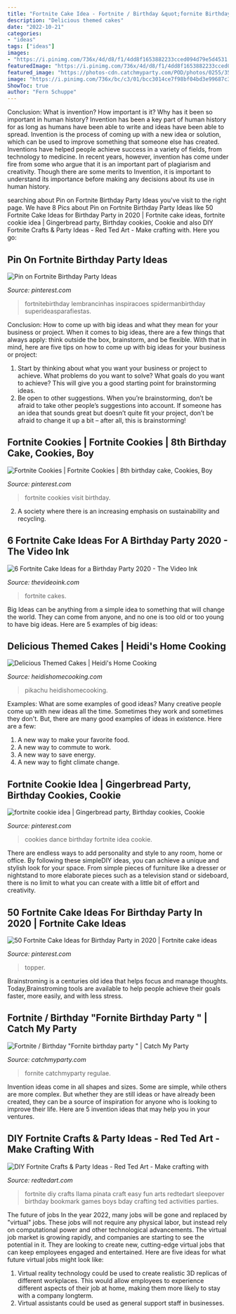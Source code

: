```yaml
---
title: "Fortnite Cake Idea - Fortnite / Birthday &quot;fornite Birthday Party &quot;"
description: "Delicious themed cakes"
date: "2022-10-21"
categories:
- "ideas"
tags: ["ideas"]
images:
- "https://i.pinimg.com/736x/4d/d8/f1/4dd8f1653882233cced094d79e5d4531.jpg"
featuredImage: "https://i.pinimg.com/736x/4d/d8/f1/4dd8f1653882233cced094d79e5d4531.jpg"
featured_image: "https://photos-cdn.catchmyparty.com/POD/photos/0255/3507/5051b45d-4e15-4f26-a62a-c6e3661bf42a.jpeg"
image: "https://i.pinimg.com/736x/bc/c3/01/bcc3014ce7f98bf04bd3e99687c32d98.jpg"
ShowToc: true
author: "Fern Schuppe"
---
```



Conclusion: What is invention? How important is it? Why has it been so important in human history?
Invention has been a key part of human history for as long as humans have been able to write and ideas have been able to spread. Invention is the process of coming up with a new idea or solution, which can be used to improve something that someone else has created. Inventions have helped people achieve success in a variety of fields, from technology to medicine. In recent years, however, invention has come under fire from some who argue that it is an important part of plagiarism and creativity. Though there are some merits to Invention, it is important to understand its importance before making any decisions about its use in human history.

	

		
searching about Pin on Fortnite Birthday Party Ideas you've visit to the right page. We have 8 Pics about Pin on Fortnite Birthday Party Ideas like 50 Fortnite Cake Ideas for Birthday Party in 2020 | Fortnite cake ideas, fortnite cookie idea | Gingerbread party, Birthday cookies, Cookie and also DIY Fortnite Crafts &amp; Party Ideas - Red Ted Art - Make crafting with. Here you go:
		
    
## Pin On Fortnite Birthday Party Ideas

<img loading=lazy src="https://i.pinimg.com/736x/bc/c3/01/bcc3014ce7f98bf04bd3e99687c32d98.jpg" onerror="this.onerror=null;this.src='https://tse3.mm.bing.net/th?id=OIP.USl7M6quAH4hnc__oS8mRgHaJQ&amp;pid=15.1';" alt="Pin on Fortnite Birthday Party Ideas">

_Source: pinterest.com_

>fortnitebirthday lembrancinhas inspiracoes spidermanbirthday superideasparafiestas. 

	

Conclusion: How to come up with big ideas and what they mean for your business or project.
When it comes to big ideas, there are a few things that always apply: think outside the box, brainstorm, and be flexible. With that in mind, here are five tips on how to come up with big ideas for your business or project: 
1. Start by thinking about what you want your business or project to achieve. What problems do you want to solve? What goals do you want to achieve? This will give you a good starting point for brainstorming ideas. 
2. Be open to other suggestions. When you’re brainstorming, don’t be afraid to take other people’s suggestions into account. If someone has an idea that sounds great but doesn’t quite fit your project, don’t be afraid to change it up a bit – after all, this is brainstorming! 

    
## Fortnite Cookies | Fortnite Cookies | 8th Birthday Cake, Cookies, Boy

<img loading=lazy src="https://i.pinimg.com/originals/94/98/9a/94989ac7c3c74bd38d54001e63b6f4be.jpg" onerror="this.onerror=null;this.src='https://tse1.mm.bing.net/th?id=OIP.VkKsyc09DloyB7ETx1rKKQHaJ4&amp;pid=15.1';" alt="Fortnite Cookies | Fortnite Cookies | 8th birthday cake, Cookies, Boy">

_Source: pinterest.com_

>fortnite cookies visit birthday. 

	

2. A society where there is an increasing emphasis on sustainability and recycling. 

    
## 6 Fortnite Cake Ideas For A Birthday Party 2020 - The Video Ink

<img loading=lazy src="https://thevideoink.com/wp-content/uploads/2020/08/Fortnite-colot-Cake-1024x1024.jpg" onerror="this.onerror=null;this.src='https://tse1.mm.bing.net/th?id=OIP.xKnrRLeAOsD1thpPOCg0_wHaHa&amp;pid=15.1';" alt="6 Fortnite Cake Ideas for a Birthday Party 2020 - The Video Ink">

_Source: thevideoink.com_

>fortnite cakes. 

	

Big Ideas can be anything from a simple idea to something that will change the world. They can come from anyone, and no one is too old or too young to have big ideas. Here are 5 examples of big ideas: 

    
## Delicious Themed Cakes | Heidi&#039;s Home Cooking

<img loading=lazy src="https://heidishomecooking.com/wp-content/uploads/2020/01/Pikachu-Cake-scaled-e1580260558858-1663x2048.jpg" onerror="this.onerror=null;this.src='https://tse4.mm.bing.net/th?id=OIP.gG_M6AVPlBOk0o5xQiuLAAHaJH&amp;pid=15.1';" alt="Delicious Themed Cakes | Heidi&#039;s Home Cooking">

_Source: heidishomecooking.com_

>pikachu heidishomecooking. 

	

Examples: What are some examples of good ideas?
Many creative people come up with new ideas all the time. Sometimes they work and sometimes they don't. But, there are many good examples of ideas in existence. Here are a few: 
1) A new way to make your favorite food. 
2) A new way to commute to work. 
3) A new way to save energy. 
4) A new way to fight climate change.

    
## Fortnite Cookie Idea | Gingerbread Party, Birthday Cookies, Cookie

<img loading=lazy src="https://i.pinimg.com/736x/7d/29/46/7d29461c1584555ddb5500c588a5ca07.jpg" onerror="this.onerror=null;this.src='https://tse3.mm.bing.net/th?id=OIP.b0owwEHjuo-bDSkAqH2HFQHaHa&amp;pid=15.1';" alt="fortnite cookie idea | Gingerbread party, Birthday cookies, Cookie">

_Source: pinterest.com_

>cookies dance birthday fortnite idea cookie. 

	

There are endless ways to add personality and style to any room, home or office. By following these simpleDIY ideas, you can achieve a unique and stylish look for your space. From simple pieces of furniture like a dresser or nightstand to more elaborate pieces such as a television stand or sideboard, there is no limit to what you can create with a little bit of effort and creativity.

    
## 50 Fortnite Cake Ideas For Birthday Party In 2020 | Fortnite Cake Ideas

<img loading=lazy src="https://i.pinimg.com/736x/4d/d8/f1/4dd8f1653882233cced094d79e5d4531.jpg" onerror="this.onerror=null;this.src='https://tse3.mm.bing.net/th?id=OIP.cRoFKud8acK6J0H2NQ5wzgHaJK&amp;pid=15.1';" alt="50 Fortnite Cake Ideas for Birthday Party in 2020 | Fortnite cake ideas">

_Source: pinterest.com_

>topper. 

	

Brainstroming is a centuries old idea that helps focus and manage thoughts. Today,Brainstroming tools are available to help people achieve their goals faster, more easily, and with less stress.

    
## Fortnite / Birthday &quot;Fornite Birthday Party &quot; | Catch My Party

<img loading=lazy src="https://photos-cdn.catchmyparty.com/POD/photos/0255/3507/5051b45d-4e15-4f26-a62a-c6e3661bf42a.jpeg" onerror="this.onerror=null;this.src='https://tse2.mm.bing.net/th?id=OIP.afyc7xvYS5eZ7X_IjhGHdgHaFt&amp;pid=15.1';" alt="Fortnite / Birthday &quot;Fornite birthday party &quot; | Catch My Party">

_Source: catchmyparty.com_

>fornite catchmyparty regulae. 

	

Invention ideas come in all shapes and sizes. Some are simple, while others are more complex. But whether they are still ideas or have already been created, they can be a source of inspiration for anyone who is looking to improve their life. Here are 5 invention ideas that may help you in your ventures.

    
## DIY Fortnite Crafts &amp; Party Ideas - Red Ted Art - Make Crafting With

<img loading=lazy src="https://www.redtedart.com/wp-content/uploads/2018/07/Fortnite.jpg" onerror="this.onerror=null;this.src='https://tse1.mm.bing.net/th?id=OIP.qJfB7TkGE19fOASt3wLQ3AHaKl&amp;pid=15.1';" alt="DIY Fortnite Crafts &amp; Party Ideas - Red Ted Art - Make crafting with">

_Source: redtedart.com_

>fortnite diy crafts llama pinata craft easy fun arts redtedart sleepover birthday bookmark games boys bday crafting ted activities parties. 

	

The future of jobs
In the year 2022, many jobs will be gone and replaced by "virtual" jobs. These jobs will not require any physical labor, but instead rely on computational power and other technological advancements. The virtual job market is growing rapidly, and companies are starting to see the potential in it. They are looking to create new, cutting-edge virtual jobs that can keep employees engaged and entertained. Here are five ideas for what future virtual jobs might look like: 
1. Virtual reality technology could be used to create realistic 3D replicas of different workplaces. This would allow employees to experience different aspects of their job at home, making them more likely to stay with a company longterm. 
2. Virtual assistants could be used as general support staff in businesses.

